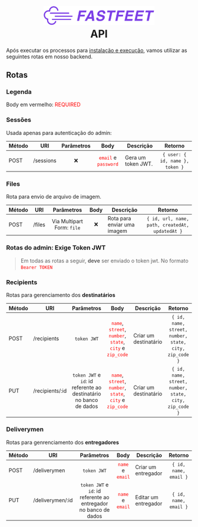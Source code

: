 <h1 align="center">
  <img alt="FastFeet" title="FastFeet" src="../.github/logo.png" width="300px" /> <br />
	API
</h1>

Após executar os processos para [instalação e execução](https://github.com/EliasGcf/fastfeet/#computer-instala%C3%A7%C3%A3o-execu%C3%A7%C3%A3o-e-desenvolvimento), vamos utilizar as seguintes rotas em nosso backend.

## Rotas

### Legenda

Body em vermelho: <span style="color:red">REQUIRED</span>

### Sessões

Usada apenas para autenticação do admin:

Método | URI | Parâmetros | Body | Descrição | Retorno |
-------|-----|:----------:|:----:|-----------|:-------:|
POST | /sessions | ❌ | <code><span style="color:red">email</span></code> e <code><span style="color:red">password</span></code> | Gera um token JWT. | `{ user: { id, name }, token }` |

### Files

Rota para envio de arquivo de imagem.

Método | URI | Parâmetros | Body | Descrição | Retorno |
-------|-----|:----------:|:----:|-----------|:-------:|
POST | /files | Via Multipart Form: `file` | ❌ | Rota para enviar uma imagem | `{ id, url, name, path, createdAt, updatedAt }` |

### Rotas do admin: Exige Token JWT

> Em todas as rotas a seguir, **deve** ser enviado o token jwt. No formato <code style="color:red">Bearer TOKEN</code>

### Recipients

Rotas para gerenciamento dos **destinatários**

Método | URI | Parâmetros | Body | Descrição | Retorno |
-------|-----|:----------:|:----:|-----------|:-------:|
POST | /recipients | `token JWT` | <code><span style="color:red">name</span></code>, <code><span style="color:red">street</span></code>, <code><span style="color:red">number</span></code>, <code><span style="color:red">state</span></code>, <code><span style="color:red">city</span></code> e <code><span style="color:red">zip_code</span></code> | Criar um destinatário | `{ id, name, street, number, state, city, zip_code }` |
PUT | /recipients/:id | `token JWT` e `id`: id referente ao destinatário no banco de dados | <code><span style="color:red">name</span></code>, <code><span style="color:red">street</span></code>, <code><span style="color:red">number</span></code>, <code><span style="color:red">state</span></code>, <code><span style="color:red">city</span></code> e <code><span style="color:red">zip_code</span></code> | Criar um destinatário | `{ id, name, street, number, state, city, zip_code }` |


### Deliverymen

Rotas para genrenciamento dos **entregadores**

Método | URI | Parâmetros | Body | Descrição | Retorno |
-------|-----|:----------:|:----:|-----------|:-------:|
POST | /deliverymen | `token JWT` | <code><span style="color:red">name</span></code> e <code><span style="color:red">email</span></code> | Criar um entregador | `{ id, name, email }` |
PUT | /deliverymen/:id | `token JWT` e `id`: id referente ao entregador no banco de dados | <code><span style="color:red">name</span></code> e <code><span style="color:red">email</span></code> | Editar um entregador | `{ id, name, email }` |

